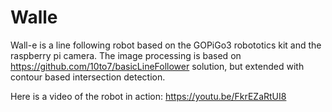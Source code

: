 # Walle

Wall-e is a line following robot based on the GOPiGo3 robototics kit and the raspberry pi camera.
The image processing is based on https://github.com/10to7/basicLineFollower solution, but extended with contour based intersection detection.

Here is a video of the robot in action: https://youtu.be/FkrEZaRtUI8
